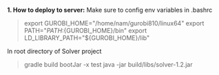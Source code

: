 **1. How to deploy to server:**
Make sure to config env variables in .bashrc
>export GUROBI_HOME="/home/nam/gurobi810/linux64"
>export PATH="${PATH}:${GUROBI_HOME}/bin"
>export LD_LIBRARY_PATH="${GUROBI_HOME}/lib"

In root directory of Solver project
>gradle build bootJar -x test
>java -jar build/libs/solver-1.2.jar

